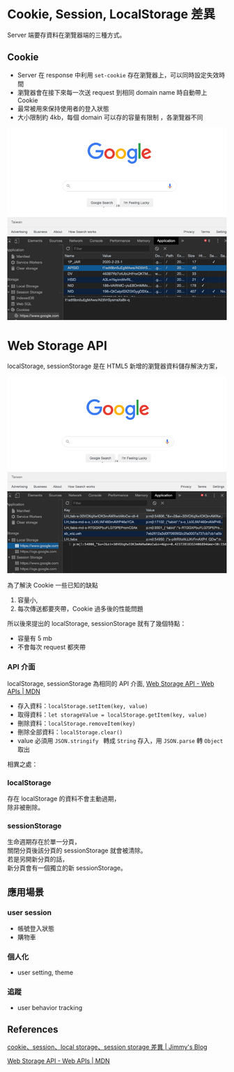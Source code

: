 # Cookie, Session, LocalStorage 差異

Server 端要存資料在瀏覽器端的三種方式。

## Cookie

- Server 在 response 中利用 `set-cookie` 存在瀏覽器上，可以同時設定失效時間
- 瀏覽器會在接下來每一次送 request 到相同 domain name 時自動帶上 Cookie
- 最常被用來保持使用者的登入狀態
- 大小限制約 4kb，每個 domain 可以存的容量有限制 ，各瀏覽器不同

![image-20200223095720860](./image-20200223095720860.png)

# Web Storage API

localStorage, sessionStorage 是在 HTML5 新增的瀏覽器資料儲存解決方案，  

![image-20200223100001055](./image-20200223100001055.png)

為了解決 Cookie 一些已知的缺點

1. 容量小,
2. 每次傳送都要夾帶，Cookie 過多後的性能問題

所以後來提出的 localStorage, sessionStorage 就有了幾個特點：

- 容量有 5 mb
- 不會每次 request 都夾帶

### API 介面

 localStorage, sessionStorage 為相同的 API 介面, [Web Storage API - Web APIs | MDN](https://developer.mozilla.org/en-US/docs/Web/API/Web_Storage_API)

- 存入資料：`localStorage.setItem(key, value)`
- 取得資料：`let storageValue = localStorage.getItem(key, value)`
- 刪除資料：`localStorage.removeItem(key)`
- 刪除全部資料：`localStorage.clear()`
- value 必須用 `JSON.stringify ` 轉成 `String` 存入，用 `JSON.parse` 轉 `Object `取出

相異之處：

### localStorage

存在 localStorage 的資料不會主動過期，  
除非被刪除。

### sessionStorage

生命週期存在於單一分頁，  
關閉分頁後該分頁的 sessionStorage 就會被清除。  
若是另開新分頁的話，  
新分頁會有一個獨立的新 sessionStorage。

## 應用場景

### user session

- 帳號登入狀態
- 購物車

### 個人化

- user setting, theme

### 追蹤

- user behavior tracking

## References

[cookie、session、local storage、session storage 差異 | Jimmy's Blog](https://jimmywei01.github.io/2019/05/14/cookie%E3%80%81session%E3%80%81local-storage%E3%80%81session-storage-%E5%B7%AE%E7%95%B0/)

[Web Storage API - Web APIs | MDN](https://developer.mozilla.org/en-US/docs/Web/API/Web_Storage_API)

